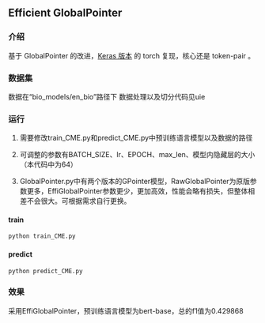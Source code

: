 ## Efficient GlobalPointer

### 介绍

基于 GlobalPointer 的改进，[Keras 版本](https://spaces.ac.cn/archives/8877) 的 torch 复现，核心还是 token-pair 。

### 数据集

数据在“bio_models/en_bio”路径下 数据处理以及切分代码见uie

### 运行

1. 需要修改train_CME.py和predict_CME.py中预训练语言模型以及数据的路径

2. 可调整的参数有BATCH_SIZE、lr、EPOCH、max_len、模型内隐藏层的大小（本代码中为64）

3. GlobalPointer.py中有两个版本的GPointer模型，RawGlobalPointer为原版参数更多，EffiGlobalPointer参数更少，更加高效，性能会略有损失，但整体相差不会很大。可根据需求自行更换。

#### train

```python
python train_CME.py
```

#### predict

```
python predict_CME.py
```

### 效果

采用EffiGlobalPointer，预训练语言模型为bert-base，总的f1值为0.429868
